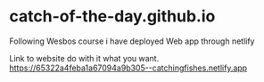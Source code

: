 # catch-of-the-day.github.io

Following Wesbos course i have deployed Web app through netlify

Link to website do with it what you want.
https://65322a4feba1a67094a9b305--catchingfishes.netlify.app

